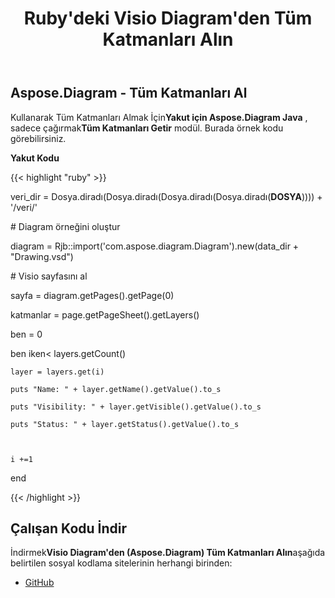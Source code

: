 ﻿---
title: Ruby'deki Visio Diagram'den Tüm Katmanları Alın
type: docs
weight: 30
url: /tr/java/retrieve-all-layers-from-the-visio-diagram-in-ruby/
---
## **Aspose.Diagram - Tüm Katmanları Al**
 Kullanarak Tüm Katmanları Almak İçin**Yakut için Aspose.Diagram Java** , sadece çağırmak**Tüm Katmanları Getir** modül. Burada örnek kodu görebilirsiniz.

**Yakut Kodu**

{{< highlight "ruby" >}}

 veri_dir = Dosya.diradı(Dosya.diradı(Dosya.diradı(Dosya.diradı(__DOSYA__)))) + '/veri/'

\# Diagram örneğini oluştur

diagram = Rjb::import('com.aspose.diagram.Diagram').new(data_dir + "Drawing.vsd")

\# Visio sayfasını al

sayfa = diagram.getPages().getPage(0)

katmanlar = page.getPageSheet().getLayers()

ben = 0

 ben iken< layers.getCount()

    layer = layers.get(i)

    puts "Name: " + layer.getName().getValue().to_s

    puts "Visibility: " + layer.getVisible().getValue().to_s

    puts "Status: " + layer.getStatus().getValue().to_s



    i +=1

end

{{< /highlight >}}
## **Çalışan Kodu İndir**
 İndirmek**Visio Diagram'den (Aspose.Diagram) Tüm Katmanları Alın**aşağıda belirtilen sosyal kodlama sitelerinin herhangi birinden:

- [GitHub](https://github.com/asposediagram/Aspose.Diagram-for-Java/blob/master/Plugins/Aspose_Diagram_Java_for_Ruby/lib/asposediagramjava/Layers/getalllayers.rb)
